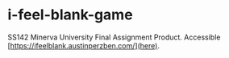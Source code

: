 # i-feel-blank-game
SS142 Minerva University Final Assignment Product. Accessible [https://ifeelblank.austinperzben.com/](here).
